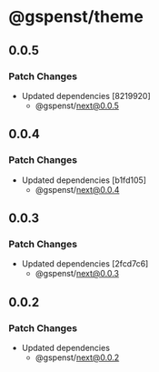 # @gspenst/theme

## 0.0.5

### Patch Changes

- Updated dependencies [8219920]
  - @gspenst/next@0.0.5

## 0.0.4

### Patch Changes

- Updated dependencies [b1fd105]
  - @gspenst/next@0.0.4

## 0.0.3

### Patch Changes

- Updated dependencies [2fcd7c6]
  - @gspenst/next@0.0.3

## 0.0.2

### Patch Changes

- Updated dependencies
  - @gspenst/next@0.0.2
